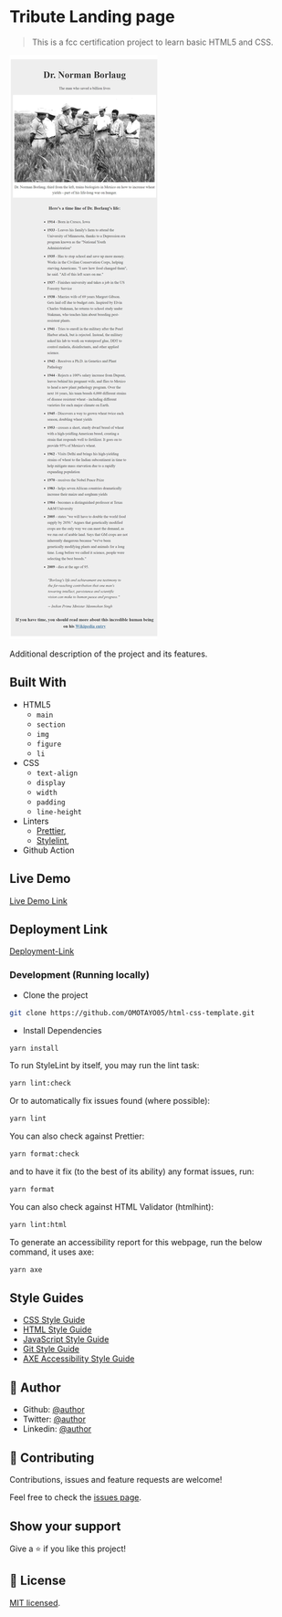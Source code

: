 # Tribute Landing page

> This is a fcc certification project to learn basic HTML5 and CSS.

![fcc-tribute-landing-page](image.png)

Additional description of the project and its features.

## Built With

- HTML5
   - `main`
   - `section`
   - `img`
   - `figure`
   - `li`
- CSS
   - `text-align`
   - `display`
   - `width`
   - `padding`
   - `line-height`
- Linters
   - [Prettier](https://prettier.io/),
   - [Stylelint](https://stylelint.io/),
- Github Action

## Live Demo

[Live Demo Link](https://livedemo.com)

## Deployment Link

[Deployment-Link](https://vercel.com/onikosi-omotayo-eniolas-projects/10-fcc-tribute-page)

### Development (Running locally)

- Clone the project

```bash
git clone https://github.com/OMOTAYO05/html-css-template.git

```

- Install Dependencies

```bash
yarn install
```

To run StyleLint by itself, you may run the lint task:

```bash
yarn lint:check
```

Or to automatically fix issues found (where possible):

```bash
yarn lint
```

You can also check against Prettier:

```bash
yarn format:check
```

and to have it fix (to the best of its ability) any format issues, run:

```bash
yarn format
```

You can also check against HTML Validator (htmlhint):

```bash
yarn lint:html
```

To generate an accessibility report for this webpage, run the below command, it uses axe:

```bash
yarn axe
```

## Style Guides

- [CSS Style Guide](http://udacity.github.io/frontend-nanodegree-styleguide/css.html)
- [HTML Style Guide](http://udacity.github.io/frontend-nanodegree-styleguide/index.html)
- [JavaScript Style Guide](http://udacity.github.io/frontend-nanodegree-styleguide/javascript.html)
- [Git Style Guide](https://udacity.github.io/git-styleguide/)
- [AXE Accessibility Style Guide](https://dequeuniversity.com/rules/axe/html/4.7)

## 👤 Author

- Github: [@author](https://github.com/author)
- Twitter: [@author](https://twitter.com/author)
- Linkedin: [@author](https://www.linkedin.com/in/author/)

## 🤝 Contributing

Contributions, issues and feature requests are welcome!

Feel free to check the [issues page](../../issues).

## Show your support

Give a ⭐️ if you like this project!

## 📝 License

[MIT licensed](./LICENSE).
